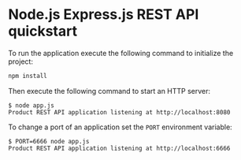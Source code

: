 # Node.js Express.js REST API quickstart

To run the application execute the following command to initialize the project:

```bash
npm install
```

Then execute the following command to start an HTTP server:

```
$ node app.js
Product REST API application listening at http://localhost:8080
```

To change a port of an application set the `PORT` environment variable:

```
$ PORT=6666 node app.js
Product REST API application listening at http://localhost:6666
```